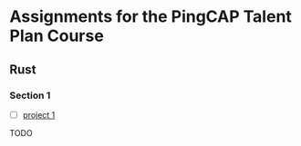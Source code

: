 # Assignments for the PingCAP Talent Plan Course

## Rust

### Section 1

- [ ] [project 1](./rust/section1/project1)



TODO

